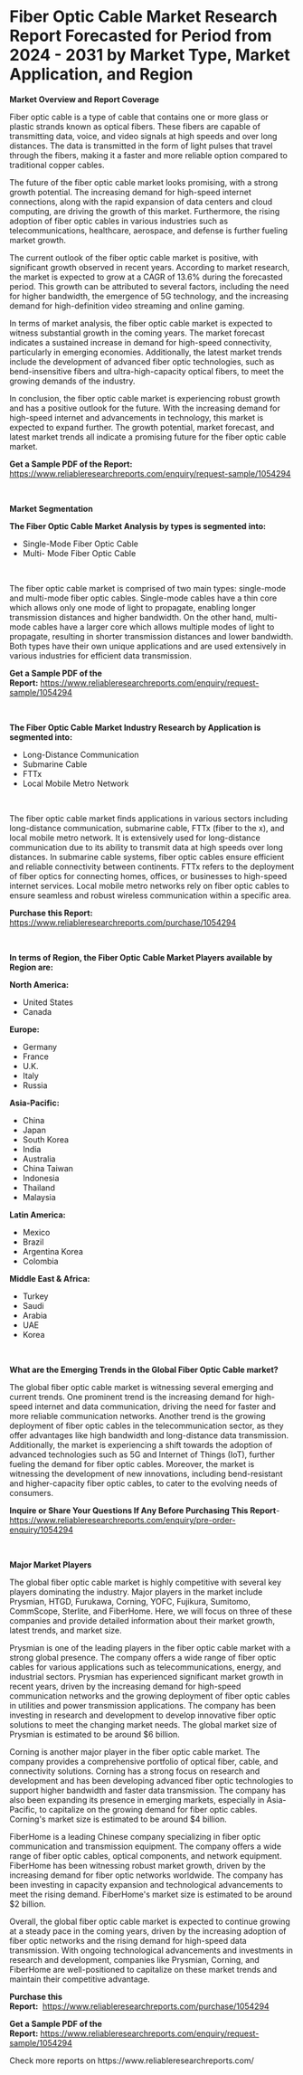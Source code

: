 <p><h1>Fiber Optic Cable Market Research Report Forecasted for Period from 2024 -  2031 by Market Type, Market Application, and Region</h1></p><p><strong>Market Overview and Report Coverage</strong></p>
<p><p>Fiber optic cable is a type of cable that contains one or more glass or plastic strands known as optical fibers. These fibers are capable of transmitting data, voice, and video signals at high speeds and over long distances. The data is transmitted in the form of light pulses that travel through the fibers, making it a faster and more reliable option compared to traditional copper cables.</p><p>The future of the fiber optic cable market looks promising, with a strong growth potential. The increasing demand for high-speed internet connections, along with the rapid expansion of data centers and cloud computing, are driving the growth of this market. Furthermore, the rising adoption of fiber optic cables in various industries such as telecommunications, healthcare, aerospace, and defense is further fueling market growth.</p><p>The current outlook of the fiber optic cable market is positive, with significant growth observed in recent years. According to market research, the market is expected to grow at a CAGR of 13.6% during the forecasted period. This growth can be attributed to several factors, including the need for higher bandwidth, the emergence of 5G technology, and the increasing demand for high-definition video streaming and online gaming.</p><p>In terms of market analysis, the fiber optic cable market is expected to witness substantial growth in the coming years. The market forecast indicates a sustained increase in demand for high-speed connectivity, particularly in emerging economies. Additionally, the latest market trends include the development of advanced fiber optic technologies, such as bend-insensitive fibers and ultra-high-capacity optical fibers, to meet the growing demands of the industry.</p><p>In conclusion, the fiber optic cable market is experiencing robust growth and has a positive outlook for the future. With the increasing demand for high-speed internet and advancements in technology, this market is expected to expand further. The growth potential, market forecast, and latest market trends all indicate a promising future for the fiber optic cable market.</p></p>
<p><strong>Get a Sample PDF of the Report:</strong> <a href="https://www.reliableresearchreports.com/enquiry/request-sample/1054294">https://www.reliableresearchreports.com/enquiry/request-sample/1054294</a></p>
<p>&nbsp;</p>
<p><strong>Market Segmentation</strong></p>
<p><strong>The Fiber Optic Cable Market Analysis by types is segmented into:</strong></p>
<p><ul><li>Single-Mode Fiber Optic Cable</li><li>Multi- Mode Fiber Optic Cable</li></ul></p>
<p>&nbsp;</p>
<p><p>The fiber optic cable market is comprised of two main types: single-mode and multi-mode fiber optic cables. Single-mode cables have a thin core which allows only one mode of light to propagate, enabling longer transmission distances and higher bandwidth. On the other hand, multi-mode cables have a larger core which allows multiple modes of light to propagate, resulting in shorter transmission distances and lower bandwidth. Both types have their own unique applications and are used extensively in various industries for efficient data transmission.</p></p>
<p><strong>Get a Sample PDF of the Report:</strong>&nbsp;<a href="https://www.reliableresearchreports.com/enquiry/request-sample/1054294">https://www.reliableresearchreports.com/enquiry/request-sample/1054294</a></p>
<p>&nbsp;</p>
<p><strong>The Fiber Optic Cable Market Industry Research by Application is segmented into:</strong></p>
<p><ul><li>Long-Distance Communication</li><li>Submarine Cable</li><li>FTTx</li><li>Local Mobile Metro Network</li></ul></p>
<p>&nbsp;</p>
<p><p>The fiber optic cable market finds applications in various sectors including long-distance communication, submarine cable, FTTx (fiber to the x), and local mobile metro network. It is extensively used for long-distance communication due to its ability to transmit data at high speeds over long distances. In submarine cable systems, fiber optic cables ensure efficient and reliable connectivity between continents. FTTx refers to the deployment of fiber optics for connecting homes, offices, or businesses to high-speed internet services. Local mobile metro networks rely on fiber optic cables to ensure seamless and robust wireless communication within a specific area.</p></p>
<p><strong>Purchase this Report:</strong>&nbsp; <a href="https://www.reliableresearchreports.com/purchase/1054294">https://www.reliableresearchreports.com/purchase/1054294</a></p>
<p>&nbsp;</p>
<p><strong>In terms of Region, the Fiber Optic Cable Market Players available by Region are:</strong></p>
<p>
    <p> <strong> North America: </strong>
        <ul>
            <li>United States</li>
            <li>Canada</li>
        </ul>
        </p> 
    <p> <strong> Europe: </strong>
        <ul>
            <li>Germany</li>
            <li>France</li>
            <li>U.K.</li>
            <li>Italy</li>
            <li>Russia</li>
        </ul>
        </p> 
    <p> <strong> Asia-Pacific: </strong>
        <ul>
            <li>China</li>
            <li>Japan</li>
            <li>South Korea</li>
            <li>India</li>
            <li>Australia</li>
            <li>China Taiwan</li>
            <li>Indonesia</li>
            <li>Thailand</li>
            <li>Malaysia</li>
        </ul>
        </p> 
    <p> <strong> Latin America: </strong>
        <ul>
            <li>Mexico</li>
            <li>Brazil</li>
            <li>Argentina Korea</li>
            <li>Colombia</li>
        </ul>
        </p> 
    <p> <strong> Middle East & Africa: </strong>
        <ul>
            <li>Turkey</li>
            <li>Saudi</li>
            <li>Arabia</li>
            <li>UAE</li>
            <li>Korea</li>
        </ul>
    </p>
    </p>
<p>&nbsp;</p>
<p><strong>What are the Emerging Trends in the Global Fiber Optic Cable market?</strong></p>
<p><p>The global fiber optic cable market is witnessing several emerging and current trends. One prominent trend is the increasing demand for high-speed internet and data communication, driving the need for faster and more reliable communication networks. Another trend is the growing deployment of fiber optic cables in the telecommunication sector, as they offer advantages like high bandwidth and long-distance data transmission. Additionally, the market is experiencing a shift towards the adoption of advanced technologies such as 5G and Internet of Things (IoT), further fueling the demand for fiber optic cables. Moreover, the market is witnessing the development of new innovations, including bend-resistant and higher-capacity fiber optic cables, to cater to the evolving needs of consumers.</p></p>
<p><strong>Inquire or Share Your Questions If Any Before Purchasing This Report</strong>- <a href="https://www.reliableresearchreports.com/enquiry/pre-order-enquiry/1054294">https://www.reliableresearchreports.com/enquiry/pre-order-enquiry/1054294</a></p>
<p>&nbsp;</p>
<p><strong>Major Market Players</strong></p>
<p><p>The global fiber optic cable market is highly competitive with several key players dominating the industry. Major players in the market include Prysmian, HTGD, Furukawa, Corning, YOFC, Fujikura, Sumitomo, CommScope, Sterlite, and FiberHome. Here, we will focus on three of these companies and provide detailed information about their market growth, latest trends, and market size.</p><p>Prysmian is one of the leading players in the fiber optic cable market with a strong global presence. The company offers a wide range of fiber optic cables for various applications such as telecommunications, energy, and industrial sectors. Prysmian has experienced significant market growth in recent years, driven by the increasing demand for high-speed communication networks and the growing deployment of fiber optic cables in utilities and power transmission applications. The company has been investing in research and development to develop innovative fiber optic solutions to meet the changing market needs. The global market size of Prysmian is estimated to be around $6 billion.</p><p>Corning is another major player in the fiber optic cable market. The company provides a comprehensive portfolio of optical fiber, cable, and connectivity solutions. Corning has a strong focus on research and development and has been developing advanced fiber optic technologies to support higher bandwidth and faster data transmission. The company has also been expanding its presence in emerging markets, especially in Asia-Pacific, to capitalize on the growing demand for fiber optic cables. Corning's market size is estimated to be around $4 billion.</p><p>FiberHome is a leading Chinese company specializing in fiber optic communication and transmission equipment. The company offers a wide range of fiber optic cables, optical components, and network equipment. FiberHome has been witnessing robust market growth, driven by the increasing demand for fiber optic networks worldwide. The company has been investing in capacity expansion and technological advancements to meet the rising demand. FiberHome's market size is estimated to be around $2 billion.</p><p>Overall, the global fiber optic cable market is expected to continue growing at a steady pace in the coming years, driven by the increasing adoption of fiber optic networks and the rising demand for high-speed data transmission. With ongoing technological advancements and investments in research and development, companies like Prysmian, Corning, and FiberHome are well-positioned to capitalize on these market trends and maintain their competitive advantage.</p></p>
<p><strong>Purchase this Report:</strong>&nbsp;&nbsp;<a href="https://www.reliableresearchreports.com/purchase/1054294">https://www.reliableresearchreports.com/purchase/1054294</a></p>
<p></p>
<p><strong>Get a Sample PDF of the Report:</strong>&nbsp;<a href="https://www.reliableresearchreports.com/enquiry/request-sample/1054294">https://www.reliableresearchreports.com/enquiry/request-sample/1054294</a></p>
<p>Check more reports on https://www.reliableresearchreports.com/</p>